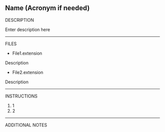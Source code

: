 Name (Acronym if needed)
-------------------
DESCRIPTION

Enter description here

-------------------
FILES

- File1.extension

Description

- File2.extension

Description

-------------------
INSTRUCTIONS

1. 1
2. 2

-------------------
ADDITIONAL NOTES